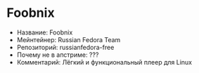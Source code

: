 Foobnix
================

* Название:                   Foobnix
* Мейнтейнер:                 Russian Fedora Team
* Репозиторий:                russianfedora-free
* Почему не в апстриме:       ???
* Комментарий:                Лёгкий и функциональный плеер для Linux
